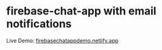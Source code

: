 # firebase-chat-app with email notifications 


Live Demo: <a href="https://firebasechatappdemo.netlify.app">firebasechatappdemo.netlify.app</a>
